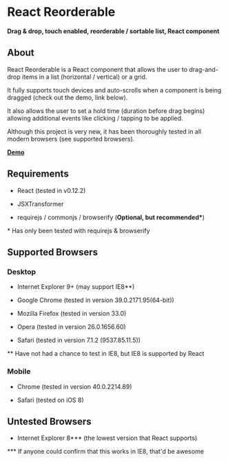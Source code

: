 # React Reorderable

__Drag & drop, touch enabled, reorderable / sortable list, React component__

## About

React Reorderable is a React component that allows the user to drag-and-drop items in a list (horizontal / vertical) or a grid.

It fully supports touch devices and auto-scrolls when a component is being dragged (check out the demo, link below).

It also allows the user to set a hold time (duration before drag begins) allowing additional events like clicking / tapping to be applied.

Although this project is very new, it has been thoroughly tested in all modern browsers (see supported browsers).

__[Demo](http://jakesidsmith.github.io/react-reorderable/)__

## Requirements

* React (tested in v0.12.2)

* JSXTransformer

* requirejs / commonjs / browserify (__Optional, but recommended*__)

\* Has only been tested with requirejs & browserify

## Supported Browsers

### Desktop

* Internet Explorer 9+ (may support IE8**)

* Google Chrome (tested in version 39.0.2171.95(64-bit))

* Mozilla Firefox (tested in version 33.0)

* Opera (tested in version 26.0.1656.60)

* Safari (tested in version 7.1.2 (9537.85.11.5))

\** Have not had a chance to test in IE8, but IE8 is supported by React


### Mobile

* Chrome (tested in version 40.0.2214.89)

* Safari (tested on iOS 8)

## Untested Browsers

* Internet Explorer 8*** (the lowest version that React supports)

\*** If anyone could confirm that this works in IE8, that'd be awesome